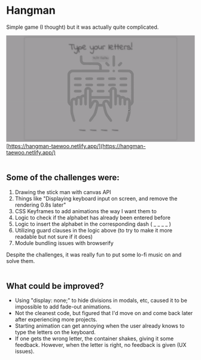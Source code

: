 # Hangman

Simple game (I thought) but it was actually quite complicated.

![Preview image of the hangman game](src/img/preview.gif)
\
[https://hangman-taewoo.netlify.app/](https://hangman-taewoo.netlify.app/)
<br>
<br>

## Some of the challenges were:

1. Drawing the stick man with canvas API
2. Things like "Displaying keyboard input on screen, and remove the rendering 0.8s later"
3. CSS Keyframes to add animations the way I want them to
4. Logic to check if the alphabet has already been entered before
5. Logic to insert the alphabet in the corresponding dash ( \_ \_ \_ \_ )
6. Utilizing guard clauses in the logic above (to try to make it more readable but not sure if it does)
7. Module bundling issues with browserify

Despite the challenges, it was really fun to put some lo-fi music on and solve them.
\
&nbsp;

## What could be improved?

- Using "display: none;" to hide divisions in modals, etc, caused it to be impossible to add fade-out animations.
- Not the cleanest code, but figured that I'd move on and come back later after experiencing more projects.
- Starting animation can get annoying when the user already knows to type the letters on the keyboard.
- If one gets the wrong letter, the container shakes, giving it some feedback. However, when the letter is right, no feedback is given (UX issues).

&nbsp;
